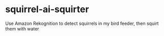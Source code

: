# squirrel-ai-squirter
Use Amazon Rekognition to detect squirrels in my bird feeder, then squirt them with water
